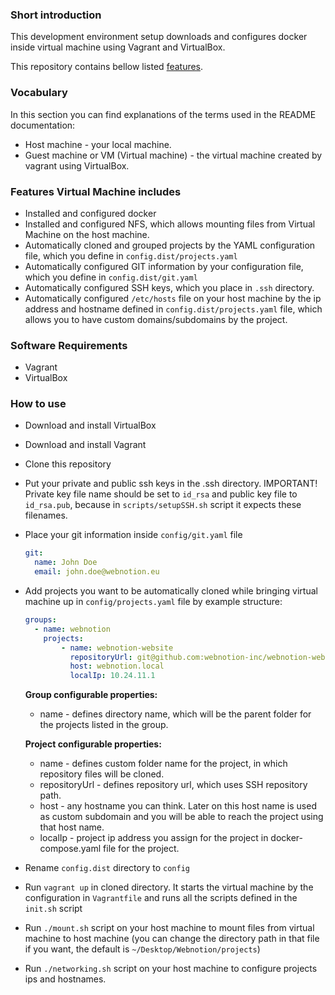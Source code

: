 ### Short introduction
This development environment setup downloads and configures docker inside virtual machine using Vagrant and VirtualBox.

This repository contains bellow listed [features](#features-virtual-machine-includes).

### Vocabulary
In this section you can find explanations of the terms used in the README documentation:

- Host machine - your local machine.
- Guest machine or VM (Virtual machine) - the virtual machine created by vagrant using VirtualBox.

### Features Virtual Machine includes
- Installed and configured docker
- Installed and configured NFS, which allows mounting files from Virtual Machine on the host machine. 
- Automatically cloned and grouped projects by the YAML configuration file, which you define in `config.dist/projects.yaml`
- Automatically configured GIT information by your configuration file, which you define in `config.dist/git.yaml`
- Automatically configured SSH keys, which you place in `.ssh` directory.
- Automatically configured `/etc/hosts` file on your host machine by the ip address and hostname defined in `config.dist/projects.yaml` file, which allows you to have custom domains/subdomains by the project.

### Software Requirements
- Vagrant
- VirtualBox

### How to use
- Download and install VirtualBox
- Download and install Vagrant
- Clone this repository
- Put your private and public ssh keys in the .ssh directory. IMPORTANT! Private key file name should be set to `id_rsa` and public key file to `id_rsa.pub`, because in `scripts/setupSSH.sh` script it expects these filenames.
- Place your git information inside `config/git.yaml` file

    ```yaml
    git:
      name: John Doe
      email: john.doe@webnotion.eu
    ```

- Add projects you want to be automatically cloned while bringing virtual machine up in `config/projects.yaml` file by example structure:
    ```yaml
    groups:
      - name: webnotion
        projects:
            - name: webnotion-website
              repositoryUrl: git@github.com:webnotion-inc/webnotion-website.git
              host: webnotion.local
              localIp: 10.24.11.1
    
    ```

  **Group configurable properties:**
  - name - defines directory name, which will be the parent folder for the projects listed in the group.
  
  **Project configurable properties:**
  - name - defines custom folder name for the project, in which repository files will be cloned.
  - repositoryUrl - defines repository url, which uses SSH repository path.
  - host - any hostname you can think. Later on this host name is used as custom subdomain and you will be able to reach the project using that host name.
  - localIp - project ip address you assign for the project in docker-compose.yaml file for the project.

- Rename `config.dist` directory to `config`
- Run `vagrant up` in cloned directory. It starts the virtual machine by the configuration in `Vagrantfile` and runs all the scripts defined in the `init.sh` script
- Run `./mount.sh` script on your host machine to mount files from virtual machine to host machine (you can change the directory path in that file if you want, the default is `~/Desktop/Webnotion/projects`)
- Run `./networking.sh` script on your host machine to configure projects ips and hostnames.
